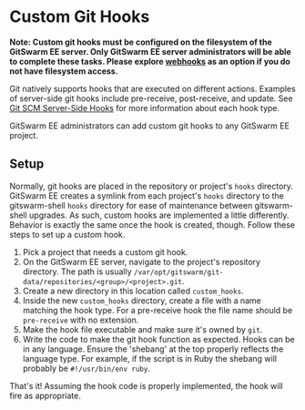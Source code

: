 # Custom Git Hooks

**Note: Custom git hooks must be configured on the filesystem of the
GitSwarm EE server. Only GitSwarm EE server administrators will be able to
complete these tasks. Please explore [webhooks](/help/web_hooks/web_hooks.md)
as an option if you do not have filesystem access.**

Git natively supports hooks that are executed on different actions.
Examples of server-side git hooks include pre-receive, post-receive, and
update. See [Git SCM Server-Side
Hooks](http://git-scm.com/book/en/v2/Customizing-Git-Git-Hooks#Server-Side-Hooks)
for more information about each hook type.

GitSwarm EE administrators can add custom git hooks to any GitSwarm EE
project.

## Setup

Normally, git hooks are placed in the repository or project's `hooks`
directory. GitSwarm EE creates a symlink from each project's `hooks`
directory to the gitswarm-shell `hooks` directory for ease of maintenance
between gitswarm-shell upgrades. As such, custom hooks are implemented a
little differently. Behavior is exactly the same once the hook is created,
though.  Follow these steps to set up a custom hook.

1. Pick a project that needs a custom git hook.
1. On the GitSwarm EE server, navigate to the project's repository
   directory. The path is usually
   `/var/opt/gitswarm/git-data/repositories/<group>/<project>.git`.
1. Create a new directory in this location called `custom_hooks`.
1. Inside the new `custom_hooks` directory, create a file with a name
   matching the hook type. For a pre-receive hook the file name should be
   `pre-receive` with no extension.
1. Make the hook file executable and make sure it's owned by `git`.
1. Write the code to make the git hook function as expected. Hooks can be
   in any language. Ensure the 'shebang' at the top properly reflects the
   language type. For example, if the script is in Ruby the shebang will
   probably be `#!/usr/bin/env ruby`.

That's it! Assuming the hook code is properly implemented, the hook will
fire as appropriate.
